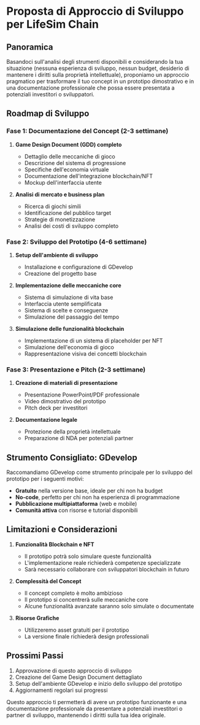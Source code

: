 # Proposta di Approccio di Sviluppo per LifeSim Chain

## Panoramica

Basandoci sull'analisi degli strumenti disponibili e considerando la tua situazione (nessuna esperienza di sviluppo, nessun budget, desiderio di mantenere i diritti sulla proprietà intellettuale), proponiamo un approccio pragmatico per trasformare il tuo concept in un prototipo dimostrativo e in una documentazione professionale che possa essere presentata a potenziali investitori o sviluppatori.

## Roadmap di Sviluppo

### Fase 1: Documentazione del Concept (2-3 settimane)
1. **Game Design Document (GDD) completo**
   - Dettaglio delle meccaniche di gioco
   - Descrizione del sistema di progressione
   - Specifiche dell'economia virtuale
   - Documentazione dell'integrazione blockchain/NFT
   - Mockup dell'interfaccia utente

2. **Analisi di mercato e business plan**
   - Ricerca di giochi simili
   - Identificazione del pubblico target
   - Strategie di monetizzazione
   - Analisi dei costi di sviluppo completo

### Fase 2: Sviluppo del Prototipo (4-6 settimane)
1. **Setup dell'ambiente di sviluppo**
   - Installazione e configurazione di GDevelop
   - Creazione del progetto base

2. **Implementazione delle meccaniche core**
   - Sistema di simulazione di vita base
   - Interfaccia utente semplificata
   - Sistema di scelte e conseguenze
   - Simulazione del passaggio del tempo

3. **Simulazione delle funzionalità blockchain**
   - Implementazione di un sistema di placeholder per NFT
   - Simulazione dell'economia di gioco
   - Rappresentazione visiva dei concetti blockchain

### Fase 3: Presentazione e Pitch (2-3 settimane)
1. **Creazione di materiali di presentazione**
   - Presentazione PowerPoint/PDF professionale
   - Video dimostrativo del prototipo
   - Pitch deck per investitori

2. **Documentazione legale**
   - Protezione della proprietà intellettuale
   - Preparazione di NDA per potenziali partner

## Strumento Consigliato: GDevelop

Raccomandiamo GDevelop come strumento principale per lo sviluppo del prototipo per i seguenti motivi:
- **Gratuito** nella versione base, ideale per chi non ha budget
- **No-code**, perfetto per chi non ha esperienza di programmazione
- **Pubblicazione multipiattaforma** (web e mobile)
- **Comunità attiva** con risorse e tutorial disponibili

## Limitazioni e Considerazioni

1. **Funzionalità Blockchain e NFT**
   - Il prototipo potrà solo simulare queste funzionalità
   - L'implementazione reale richiederà competenze specializzate
   - Sarà necessario collaborare con sviluppatori blockchain in futuro

2. **Complessità del Concept**
   - Il concept completo è molto ambizioso
   - Il prototipo si concentrerà sulle meccaniche core
   - Alcune funzionalità avanzate saranno solo simulate o documentate

3. **Risorse Grafiche**
   - Utilizzeremo asset gratuiti per il prototipo
   - La versione finale richiederà design professionali

## Prossimi Passi

1. Approvazione di questo approccio di sviluppo
2. Creazione del Game Design Document dettagliato
3. Setup dell'ambiente GDevelop e inizio dello sviluppo del prototipo
4. Aggiornamenti regolari sui progressi

Questo approccio ti permetterà di avere un prototipo funzionante e una documentazione professionale da presentare a potenziali investitori o partner di sviluppo, mantenendo i diritti sulla tua idea originale.
